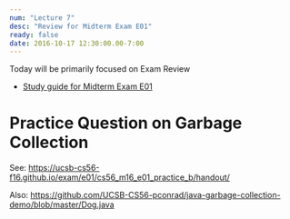 ```yaml
---
num: "Lecture 7"
desc: "Review for Midterm Exam E01"
ready: false
date: 2016-10-17 12:30:00.00-7:00
---
```


Today will be primarily focused on Exam Review

* [Study guide for Midterm Exam E01](/exam/e01/)

# Practice Question on Garbage Collection

See: <https://ucsb-cs56-f16.github.io/exam/e01/cs56_m16_e01_practice_b/handout/>

Also: <https://github.com/UCSB-CS56-pconrad/java-garbage-collection-demo/blob/master/Dog.java>
